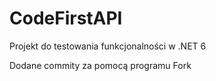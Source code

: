# CodeFirstAPI

Projekt do testowania funkcjonalności w .NET 6

Dodane commity za pomocą programu Fork

